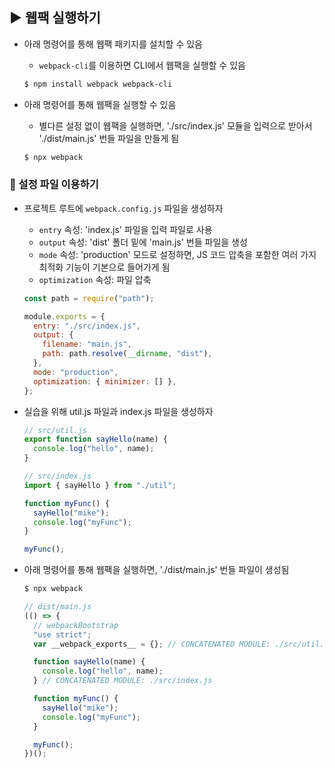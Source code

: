 ## ▶ 웹팩 실행하기

- 아래 명령어를 통해 웹팩 패키지를 설치할 수 있음

  - `webpack-cli`를 이용하면 CLI에서 웹팩을 실행할 수 있음

  ```bash
  $ npm install webpack webpack-cli
  ```

- 아래 명령어를 통해 웹팩을 실행할 수 있음

  - 별다른 설정 없이 웹팩을 실행하면, './src/index.js' 모듈을 입력으로 받아서 './dist/main.js' 번들 파일을 만들게 됨

  ```bash
  $ npx webpack
  ```

### 🔹 설정 파일 이용하기

- 프로젝트 루트에 `webpack.config.js` 파일을 생성하자

  - `entry` 속성: 'index.js' 파일을 입력 파일로 사용
  - `output` 속성: 'dist' 폴더 밑에 'main.js' 번들 파일을 생성
  - `mode` 속성: 'production' 모드로 설정하면, JS 코드 압축을 포함한 여러 가지 최적화 기능이 기본으로 들어가게 됨
  - `optimization` 속성: 파일 압축

  ```js
  const path = require("path");

  module.exports = {
    entry: "./src/index.js",
    output: {
      filename: "main.js",
      path: path.resolve(__dirname, "dist"),
    },
    mode: "production",
    optimization: { minimizer: [] },
  };
  ```

- 실습을 위해 util.js 파일과 index.js 파일을 생성하자

  ```js
  // src/util.js
  export function sayHello(name) {
    console.log("hello", name);
  }
  ```

  ```js
  // src/index.js
  import { sayHello } from "./util";

  function myFunc() {
    sayHello("mike");
    console.log("myFunc");
  }

  myFunc();
  ```

- 아래 명령어를 통해 웹팩을 실행하면, './dist/main.js' 번들 파일이 생성됨

  ```bash
  $ npx webpack
  ```

  ```js
  // dist/main.js
  (() => {
    // webpackBootstrap
    "use strict";
    var __webpack_exports__ = {}; // CONCATENATED MODULE: ./src/util.js

    function sayHello(name) {
      console.log("hello", name);
    } // CONCATENATED MODULE: ./src/index.js

    function myFunc() {
      sayHello("mike");
      console.log("myFunc");
    }

    myFunc();
  })();
  ```
